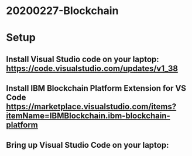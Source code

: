 # 20200227-Blockchain

# Setup 

## Install Visual Studio code on your laptop: https://code.visualstudio.com/updates/v1_38

## Install IBM Blockchain Platform Extension for VS Code https://marketplace.visualstudio.com/items?itemName=IBMBlockchain.ibm-blockchain-platform


## Bring up Visual Studio Code on your laptop: 
